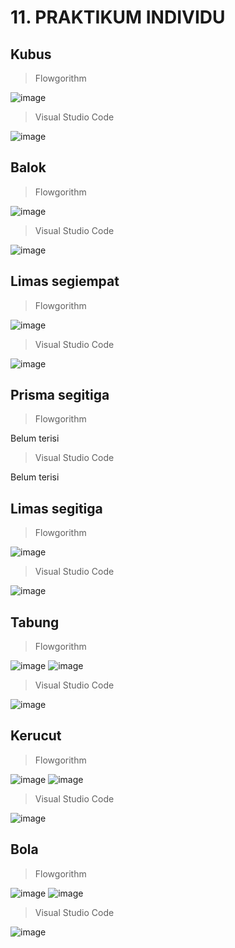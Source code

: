 # 11. PRAKTIKUM INDIVIDU

## Kubus
> Flowgorithm 

![image](https://user-images.githubusercontent.com/92983457/139684908-cc7da47f-2537-42a3-adfc-0eb437ae8295.png)


> Visual Studio Code

![image](https://user-images.githubusercontent.com/92983457/139684956-131bfd8b-49c2-4be9-aa21-98a375243a81.png)

## Balok
> Flowgorithm

![image](https://user-images.githubusercontent.com/92983457/139686835-394e1c09-49a8-44e3-80af-65daa555fffd.png)

> Visual Studio Code

![image](https://user-images.githubusercontent.com/92983457/139687388-96939b48-e673-419a-853d-1c6c95b782cc.png)

## Limas segiempat
> Flowgorithm

![image](https://user-images.githubusercontent.com/92983457/139689969-86fc63c9-5099-41ec-aec2-78981fe798f3.png)

> Visual Studio Code

![image](https://user-images.githubusercontent.com/92983457/139690638-d01a958c-f1b1-40fa-b844-1bcc91db8c57.png)

## Prisma segitiga
> Flowgorithm

Belum terisi

> Visual Studio Code

Belum terisi

## Limas segitiga
> Flowgorithm

![image](https://user-images.githubusercontent.com/92983457/139697021-a07eb12f-b70a-4531-b98a-33eb2faefe90.png)

> Visual Studio Code

![image](https://user-images.githubusercontent.com/92983457/139697479-02fb8e58-d185-4cde-ab7d-68ceef280cf6.png)

## Tabung 
> Flowgorithm

![image](https://user-images.githubusercontent.com/92983457/139764166-7ad14526-c425-4ade-827f-11460ac5fb23.png)
![image](https://user-images.githubusercontent.com/92983457/139764645-fd26075c-81f7-49bc-a20d-8757af5c1cfa.png)

> Visual Studio Code

![image](https://user-images.githubusercontent.com/92983457/139769137-e79e2edf-57d4-480a-ad08-bb7feab58cee.png)

## Kerucut
> Flowgorithm

![image](https://user-images.githubusercontent.com/92983457/139771356-18a9ecc9-864a-4eb0-85b6-058934dd0a4a.png)
![image](https://user-images.githubusercontent.com/92983457/139771561-0e153846-501f-40f3-bb44-ea2fb73aac4c.png)

> Visual Studio Code 

![image](https://user-images.githubusercontent.com/92983457/139771615-0ca544e1-164e-40e5-9abb-c8fe039493d7.png)

## Bola

> Flowgorithm

![image](https://user-images.githubusercontent.com/92983457/139773163-3ae5ce42-7d59-4196-af4e-49806283e035.png)
![image](https://user-images.githubusercontent.com/92983457/139773231-20235b25-bf01-4534-b017-bd3ab6c9fcde.png)

> Visual Studio Code

![image](https://user-images.githubusercontent.com/92983457/139773721-6783e323-1819-4669-b199-e5d81cff4a6e.png)




